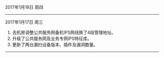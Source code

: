 2017年1月18日 周四
***
2017年1月17日 周三  

1. 去机房调整公共服务网备机IPS网线换了4段管理地址。
2. 升级了公共服务网及业务专网IPS特征库。
3. 更新了两台漏扫设备版本、插件及漏洞数量。
***